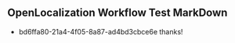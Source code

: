 ## OpenLocalization Workflow Test MarkDown
* bd6ffa80-21a4-4f05-8a87-ad4bd3cbce6e thanks!

<!--HONumber=Jul16_HO3-->


